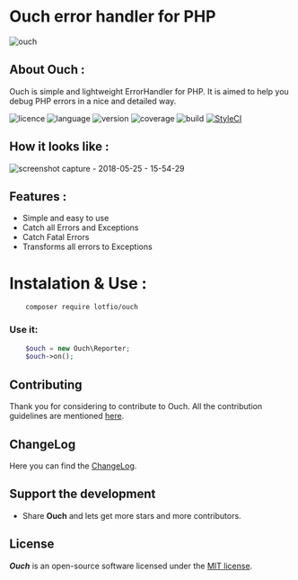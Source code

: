 # Ouch error handler for PHP
![ouch](https://user-images.githubusercontent.com/18489496/36539671-dbf89a76-17d7-11e8-99e1-b372935b83c4.png)

## About Ouch :
   
   Ouch is simple and lightweight ErrorHandler for PHP. It is aimed to help you debug PHP 
    errors in a nice and detailed way.


![licence](https://img.shields.io/badge/Licence-MIT-yellow.svg)
![language](https://img.shields.io/badge/PHP-7-blue.svg)
![version](https://img.shields.io/badge/Version-0.1.7-red.svg)
![coverage](https://img.shields.io/badge/coverage-30%25-blue.svg)
![build](https://travis-ci.org/lotfio/ouch.svg?branch=master)
[![StyleCI](https://github.styleci.io/repos/117599927/shield?branch=master)](https://github.styleci.io/repos/117599927)

## How it looks like :
![screenshot capture - 2018-05-25 - 15-54-29](https://user-images.githubusercontent.com/18489496/40551150-1391aad2-6034-11e8-8924-7ef421b76945.png)
## Features :
- Simple and easy to use
- Catch all Errors and Exceptions
- Catch Fatal Errors
- Transforms all errors to Exceptions

# Instalation & Use :
```
    composer require lotfio/ouch
```

### Use it:
```php
    $ouch = new Ouch\Reporter;
    $ouch->on();
```


## Contributing

Thank you for considering to contribute to Ouch. All the contribution guidelines are mentioned [here](CONTRIBUTE.md).

## ChangeLog

Here you can find the [ChangeLog](CHANGELOG.md).

## Support the development

- Share **Ouch** and lets get more stars and more contributors.

## License

***Ouch*** is an open-source software licensed under the [MIT license](LICENSE).